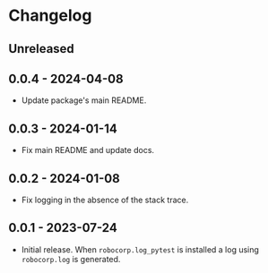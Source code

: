 # Changelog

## Unreleased

## 0.0.4 - 2024-04-08

- Update package's main README.

## 0.0.3 - 2024-01-14

- Fix main README and update docs.

## 0.0.2 - 2024-01-08

- Fix logging in the absence of the stack trace.

## 0.0.1 - 2023-07-24

- Initial release. When `robocorp.log_pytest` is installed a log using `robocorp.log`
  is generated.
